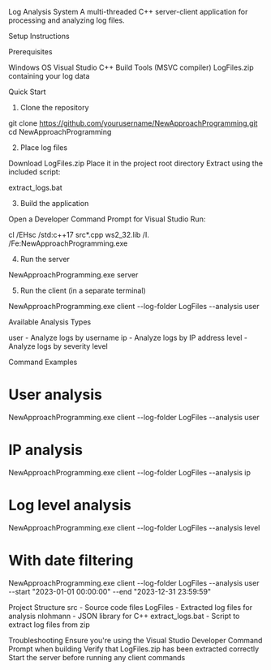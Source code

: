 Log Analysis System
A multi-threaded C++ server-client application for processing and analyzing log files.

Setup Instructions


Prerequisites

Windows OS
Visual Studio C++ Build Tools (MSVC compiler)
LogFiles.zip containing your log data

Quick Start
1. Clone the repository

git clone https://github.com/yourusername/NewApproachProgramming.git
cd NewApproachProgramming

2. Place log files

Download LogFiles.zip
Place it in the project root directory
Extract using the included script:

extract_logs.bat

3. Build the application

Open a Developer Command Prompt for Visual Studio
Run:

cl /EHsc /std:c++17 src\*.cpp ws2_32.lib /I. /Fe:NewApproachProgramming.exe

4. Run the server

NewApproachProgramming.exe server

5. Run the client (in a separate terminal)

NewApproachProgramming.exe client --log-folder LogFiles --analysis user


Available Analysis Types

user - Analyze logs by username
ip - Analyze logs by IP address
level - Analyze logs by severity level


Command Examples

# User analysis
NewApproachProgramming.exe client --log-folder LogFiles --analysis user

# IP analysis
NewApproachProgramming.exe client --log-folder LogFiles --analysis ip

# Log level analysis
NewApproachProgramming.exe client --log-folder LogFiles --analysis level

# With date filtering
NewApproachProgramming.exe client --log-folder LogFiles --analysis user --start "2023-01-01 00:00:00" --end "2023-12-31 23:59:59"



Project Structure
src - Source code files
LogFiles - Extracted log files for analysis
nlohmann - JSON library for C++
extract_logs.bat - Script to extract log files from zip


Troubleshooting
Ensure you're using the Visual Studio Developer Command Prompt when building
Verify that LogFiles.zip has been extracted correctly
Start the server before running any client commands